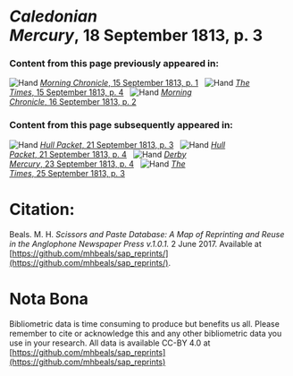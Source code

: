 # *Caledonian Mercury*, 18 September 1813, p. 3  
  
### Content from this page previously appeared in:  
![Hand](http://scissorsandpaste.net/wp-content/uploads/2017/06/smallhandpointer.png) [*Morning Chronicle*, 15 September 1813, p. 1](https://mhbeals.github.io/sap_html/Morning-Chronicle/Morning-Chronicle-15-September-1813-p-1)  
![Hand](http://scissorsandpaste.net/wp-content/uploads/2017/06/smallhandpointer.png) [*The Times*, 15 September 1813, p. 4](https://mhbeals.github.io/sap_html/The-Times/The-Times-15-September-1813-p-4)  
![Hand](http://scissorsandpaste.net/wp-content/uploads/2017/06/smallhandpointer.png) [*Morning Chronicle*, 16 September 1813, p. 2](https://mhbeals.github.io/sap_html/Morning-Chronicle/Morning-Chronicle-16-September-1813-p-2)  
  
### Content from this page subsequently appeared in:  
![Hand](http://scissorsandpaste.net/wp-content/uploads/2017/06/smallhandpointer.png) [*Hull Packet*, 21 September 1813, p. 3](https://mhbeals.github.io/sap_html/Hull-Packet/Hull-Packet-21-September-1813-p-3)  
![Hand](http://scissorsandpaste.net/wp-content/uploads/2017/06/smallhandpointer.png) [*Hull Packet*, 21 September 1813, p. 4](https://mhbeals.github.io/sap_html/Hull-Packet/Hull-Packet-21-September-1813-p-4)  
![Hand](http://scissorsandpaste.net/wp-content/uploads/2017/06/smallhandpointer.png) [*Derby Mercury*, 23 September 1813, p. 4](https://mhbeals.github.io/sap_html/Derby-Mercury/Derby-Mercury-23-September-1813-p-4)  
![Hand](http://scissorsandpaste.net/wp-content/uploads/2017/06/smallhandpointer.png) [*The Times*, 25 September 1813, p. 3](https://mhbeals.github.io/sap_html/The-Times/The-Times-25-September-1813-p-3)  


# Citation: 

Beals. M. H. *Scissors and Paste Database: A Map of Reprinting and Reuse in the Anglophone Newspaper Press v.1.0.1.* 2 June 2017. Available at [https://github.com/mhbeals/sap_reprints/](https://github.com/mhbeals/sap_reprints/). 

# Nota Bona

Bibliometric data is time consuming to produce but benefits us all. Please remember to cite or acknowledge this and any other bibliometric data you use in your research. All data is available CC-BY 4.0 at [https://github.com/mhbeals/sap_reprints](https://github.com/mhbeals/sap_reprints)